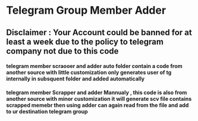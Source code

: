 # Telegram Group Member Adder
## Disclaimer : Your Account could be banned for at least a week due to the policy to telegram company not due to this code
#### telegram member scraooer and adder auto folder contain a code from another source with little customization only generates user of tg internally in subsquent folder and added automatically 
#### telegram member Scrapper and adder Mannualy , this code is also from another source with minor customization it will generate scv file contains scrapped memebr then using adder can again read from the file and add to ur destination telegram group 